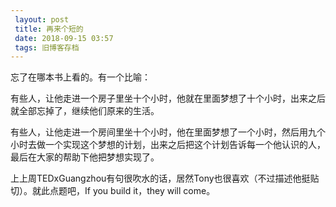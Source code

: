 ```yaml
---
 layout: post
 title: 再来个短的
 date: 2018-09-15 03:57
 tags: 旧博客存档
---
```

忘了在哪本书上看的。有一个比喻：

有些人，让他走进一个房子里坐十个小时，他就在里面梦想了十个小时，出来之后就全部忘掉了，继续他们原来的生活。

有些人，让他走进一个房间里坐十个小时，他在里面梦想了一个小时，然后用九个小时去做一个实现这个梦想的计划，出来之后把这个计划告诉每一个他认识的人，最后在大家的帮助下他把梦想实现了。

上上周TEDxGuangzhou有句很吹水的话，居然Tony也很喜欢（不过描述他挺贴切）。就此点题吧，If you build it，they will
come。

